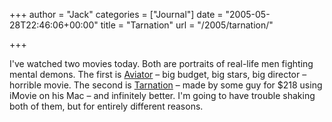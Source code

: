+++
author = "Jack"
categories = ["Journal"]
date = "2005-05-28T22:46:06+00:00"
title = "Tarnation"
url = "/2005/tarnation/"

+++

I've watched two movies today. Both are portraits of real-life men fighting mental demons. The first is [Aviator][1] &#8211; big budget, big stars, big director &#8211; horrible movie. The second is [Tarnation][2] &#8211; made by some guy for $218 using iMovie on his Mac &#8211; and infinitely better. I'm going to have trouble shaking both of them, but for entirely different reasons.

 [1]: http://www.rottentomatoes.com/m/aviator/
 [2]: http://www.rottentomatoes.com/m/tarnation/